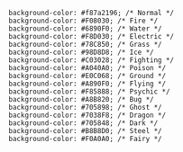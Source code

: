     background-color: #f87a2196; /* Normal */
    background-color: #F08030; /* Fire */
    background-color: #6890F0; /* Water */
    background-color: #F8D030; /* Electric */
    background-color: #78C850; /* Grass */
    background-color: #98D8D8; /* Ice */
    background-color: #C03028; /* Fighting */
    background-color: #A040A0; /* Poison */
    background-color: #E0C068; /* Ground */
    background-color: #A890F0; /* Flying */
    background-color: #F85888; /* Psychic */
    background-color: #A8B820; /* Bug */
    background-color: #705898; /* Ghost */
    background-color: #7038F8; /* Dragon */
    background-color: #705848; /* Dark */
    background-color: #B8B8D0; /* Steel */
    background-color: #F0A0A0; /* Fairy */
  